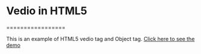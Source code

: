 # Vedio in HTML5
=================

This is an example of HTML5 vedio tag and Object tag.
[Click here to see the demo](http://aswathy950.github.io/Vedio-in-HTML5/)
